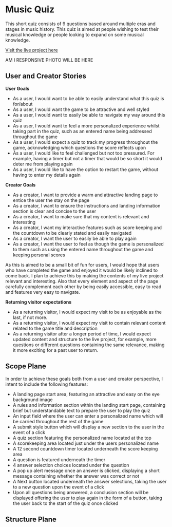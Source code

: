 # Music Quiz

This short quiz consists of 9 questions based around multiple eras and stages in music history. This quiz is aimed at people wishing to test their musical knowledge or people looking to expand on some musical knowledge.

[Visit the live project here](https://rachaelbull.github.io/quiz-game/)

AM I RESPONSIVE PHOTO WILL BE HERE

## **User and Creator Stories**

**User Goals**

- As a user, I would want to be able to easily understand what this quiz is for/about
- As a user, I would want the game to be attractive and well styled
- As a user, I would want to easily be able to navigate my way around this quiz
- As a user, I would want to feel a more personalized experience whilst taking part in the quiz, such as an entered name being addressed throughout the game
- As a user, I would expect a quiz to track my progress throughout the game, acknowledging which questions the score reflects upon
- As a user, I would like to feel challenged but not too pressured. For example, having a timer but not a timer that would be so short it would deter me from playing again
- As a user, I would like to have the option to restart the game, without having to enter my details again

**Creator Goals**

- As a creator, I want to provide a warm and attractive landing page to entice the user the stay on the page
- As a creator, I want to ensure the instructions and landing information section is clear and concise to the user
- As a creator, I want to make sure that my content is relevant and interesting
- As a creator, I want my interactive features such as score keeping and the countdown to be clearly stated and easily navigated
- As a creator, I want the user to easily be able to play again
- As a creator, I want the user to feel as though the game is personalized to them such as using the entered name throughout the game and keeping personal scores

As this is aimed to be a small bit of fun for users, I would hope that users who have completed the game and enjoyed it would be likely inclined to come back. I plan to achieve this by making the contents of my live project relevant and interesting.
Also that every element and aspect of the page carefully complement each other by being easily accessible, easy to read and features very easy to navigate.

**Returning visitor expectations**

- As a returning visitor, I would expect my visit to be as enjoyable as the last, if not more.
- As a returning visitor, I would expect my visit to contain relevant content related to the game title and description
- As a returning visitor after a longer period of time, I would expect updated content and structure to the live project, for example, more questions or different questions containing the same relevance, making it more exciting for a past user to return.

## **Scope Plane** ##

In order to achieve these goals both from a user and creator perspective, I intent to include the following features:

- A landing page start area, featuring an attractive and easy on the eye background image
- A rules and information section within the landing start page, containing brief but understandable text to prepare the user to play the quiz
- An input field where the user can enter a personalized name which will be carried throughout the rest of the game
- A submit style button which will display a new section to the user in the event of a click
- A quiz section featuring the personalized name located at the top
- A scorekeeping area located just under the users personalized name
- A 12 second countdown timer located underneath the score keeping area
- A question is featured underneath the timer
- 4 answer selection choices located under the question
- A pop up alert message once an answer is clicked, displaying a short message containing whether the answer was correct or not
- A Next button located underneath the answer selections, taking the user to a new question upon the event of a click
- Upon all questions being answered, a conclusion section will be displayed offering the user to play again in the form of a button, taking the user back to the start of the quiz once clicked

## **Structure Plane** ##

